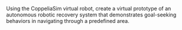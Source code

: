 Using the CoppeliaSim virtual robot, create a virtual prototype of an autonomous robotic recovery system that demonstrates goal-seeking behaviors in navigating through a predefined area.
